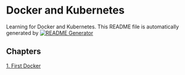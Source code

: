
# Docker and Kubernetes

Learning for Docker and Kubernetes.
This README file is automatically generated by [![README Generator](https://github.com/unchaptered/docker-and-kubernetes/actions/workflows/generator-readme.yaml/badge.svg)](https://github.com/unchaptered/docker-and-kubernetes/actions/workflows/generator-readme.yaml)

## Chapters

[1. First Docker](https://github.com/unchaptered/docker-and-kubernetes/tree/main/1.%20First%20Docker)